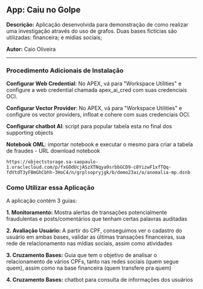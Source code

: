 ## **App: Caiu no Golpe**
**Descrição:** Aplicação desenvolvida para demonstração de como realizar uma investigação através do uso de grafos. Duas bases fictícias são utilizadas: financeira; e midias sociais;

**Autor:** Caio Oliveira  

---

### **Procedimento Adicionais de Instalação**

**Configurar Web Credential**: No APEX, vá para "Workspace Utilities" e configure a web credential chamada apex_ai_cred com suas credenciais OCI.

**Configurar Vector Provider**: No APEX, vá para "Workspace Utilities" e configure os vector providers, infloat e cohere com suas credenciais OCI.

**Configurar chatbot AI**: script para popular tabela esta no final dos supporting objects

**Notebook OML**: importar notebook e executar o mesmo para criar a tabela de fraudes - URL download notebook

```
https://objectstorage.sa-saopaulo-1.oraclecloud.com/p/fxGOdUcjASzXTNqya9srbbGCD9-c8YizwF1xfTQq-fdVtdT3yFBmGhCbhh-3HoC4/n/grplsopryjgk/b/demo23ai/o/anomalia-mp.dsnb
```

### **Como Utilizar essa Aplicação**

A aplicação contém 3 guias:

**1. Monitoramento:** Mostra alertas de transações potencialmente fraudulentas e posts/comentários que tenham certas palavras auditadas

**2. Avaliação Usuário:** A partir do CPF, conseguimos ver o cadastro do usuário em ambas bases, validar as últimas transações financeiras, sua rede de relacionamento nas mídias sociais, assim como atividades

**3. Cruzamento Bases:** Guia que tem o objetivo de analisar o relacionamento de vários CPFs, tanto nas redes sociais (quem segue quem), assim como na base financeira (quem transfere pra quem)

**4. Cruzamento Bases:** chatbot para consulta de informações dos usuários